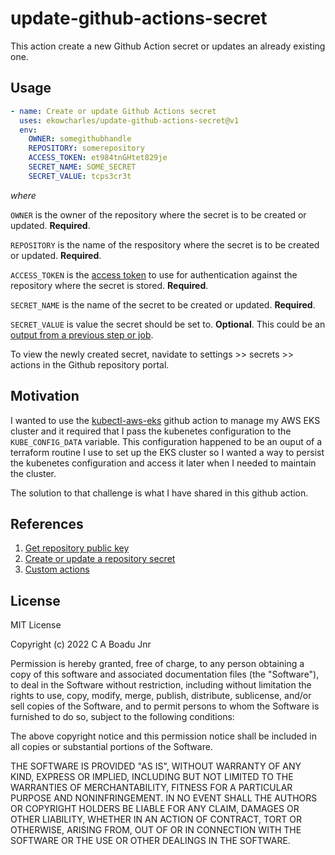 # update-github-actions-secret

This action create a new Github Action secret or updates an already existing one.

## Usage

```yaml
- name: Create or update Github Actions secret
  uses: ekowcharles/update-github-actions-secret@v1
  env:
    OWNER: somegithubhandle
    REPOSITORY: somerepository
    ACCESS_TOKEN: et984tnGHtet829je
    SECRET_NAME: SOME_SECRET
    SECRET_VALUE: tcps3cr3t
```

<i>where</i>

`OWNER` is the owner of the repository where the secret is to be created or updated. <b>Required</b>.

`REPOSITORY` is the name of the respository where the secret is to be created or updated. <b>Required</b>.

`ACCESS_TOKEN` is the [access token](https://docs.github.com/en/rest/quickstart) to use for authentication against the repository where the secret is stored. <b>Required</b>.

`SECRET_NAME` is the name of the secret to be created or updated. <b>Required</b>.

`SECRET_VALUE` is value the secret should be set to. <b>Optional</b>. This could be an [output from a previous step or job](https://docs.github.com/en/actions/using-workflows/workflow-syntax-for-github-actions#jobsjob_idoutputs).


To view the newly created secret, navidate to settings >> secrets >> actions in the Github repository portal.
## Motivation

I wanted to use the [kubectl-aws-eks](https://github.com/kodermax/kubectl-aws-eks) github action to manage my AWS EKS cluster and it required that I pass the kubenetes configuration to the `KUBE_CONFIG_DATA` variable. This configuration happened to be an ouput of a terraform routine I use to set up the EKS cluster so I wanted a way to persist the kubenetes configuration and access it later when I needed to maintain the cluster.

The solution to that challenge is what I have shared in this github action.

## References

1. [Get repository public key](https://docs.github.com/en/rest/actions/secrets#get-a-repository-public-key)
1. [Create or update a repository secret
](https://docs.github.com/en/rest/actions/secrets#create-or-update-a-repository-secret)
1. [Custom actions](https://docs.github.com/en/actions/creating-actions/about-custom-actions)

## License

MIT License

Copyright (c) 2022 C A Boadu Jnr

Permission is hereby granted, free of charge, to any person obtaining a copy of this software and associated documentation files (the "Software"), to deal in the Software without restriction, including without limitation the rights to use, copy, modify, merge, publish, distribute, sublicense, and/or sell copies of the Software, and to permit persons to whom the Software is furnished to do so, subject to the following conditions:

The above copyright notice and this permission notice shall be included in all copies or substantial portions of the Software.

THE SOFTWARE IS PROVIDED "AS IS", WITHOUT WARRANTY OF ANY KIND, EXPRESS OR IMPLIED, INCLUDING BUT NOT LIMITED TO THE WARRANTIES OF MERCHANTABILITY, FITNESS FOR A PARTICULAR PURPOSE AND NONINFRINGEMENT. IN NO EVENT SHALL THE AUTHORS OR COPYRIGHT HOLDERS BE LIABLE FOR ANY CLAIM, DAMAGES OR OTHER LIABILITY, WHETHER IN AN ACTION OF CONTRACT, TORT OR OTHERWISE, ARISING FROM, OUT OF OR IN CONNECTION WITH THE SOFTWARE OR THE USE OR OTHER DEALINGS IN THE SOFTWARE.